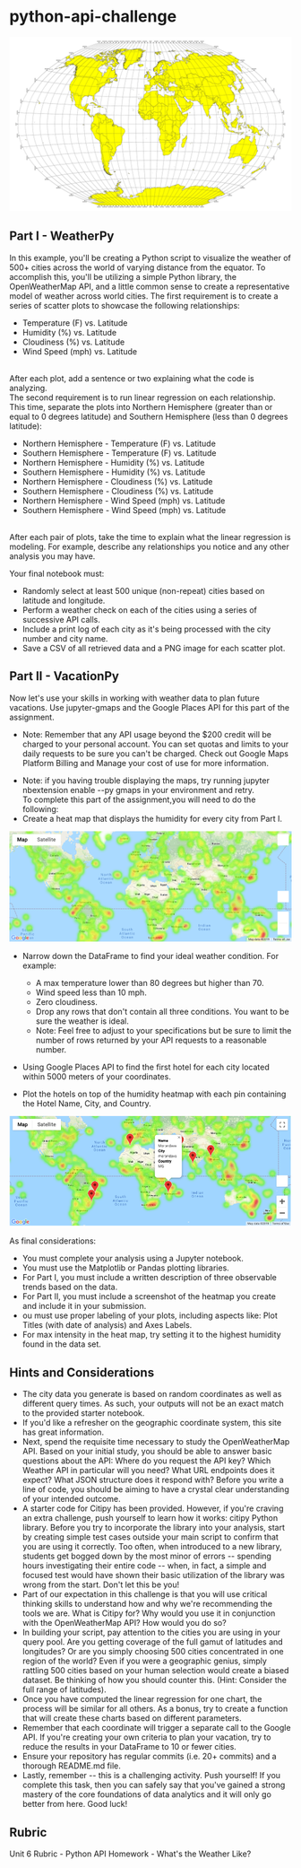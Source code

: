 # python-api-challenge
![Equator](Images/equatorsign.png)
## Part I - WeatherPy
In this example, you'll be creating a Python script to visualize the weather of 500+ cities across the world of varying distance from the equator. To accomplish this, you'll be utilizing a simple Python library, the OpenWeatherMap API, and a little common sense to create a representative model of weather across world cities.
The first requirement is to create a series of scatter plots to showcase the following relationships:<br>

* Temperature (F) vs. Latitude
* Humidity (%) vs. Latitude
* Cloudiness (%) vs. Latitude
* Wind Speed (mph) vs. Latitude
<br>
After each plot, add a sentence or two explaining what the code is analyzing.<br>
The second requirement is to run linear regression on each relationship. This time, separate the plots into Northern Hemisphere (greater than or equal to 0 degrees latitude) and Southern Hemisphere (less than 0 degrees latitude):<br>

* Northern Hemisphere - Temperature (F) vs. Latitude
* Southern Hemisphere - Temperature (F) vs. Latitude
* Northern Hemisphere - Humidity (%) vs. Latitude
* Southern Hemisphere - Humidity (%) vs. Latitude
* Northern Hemisphere - Cloudiness (%) vs. Latitude
* Southern Hemisphere - Cloudiness (%) vs. Latitude
* Northern Hemisphere - Wind Speed (mph) vs. Latitude
* Southern Hemisphere - Wind Speed (mph) vs. Latitude

<br>
After each pair of plots, take the time to explain what the linear regression is modeling. For example, describe any relationships you notice and any other analysis you may have.
<br>

Your final notebook must:<br>
* Randomly select at least 500 unique (non-repeat) cities based on latitude and longitude.
* Perform a weather check on each of the cities using a series of successive API calls.
* Include a print log of each city as it's being processed with the city number and city name.
* Save a CSV of all retrieved data and a PNG image for each scatter plot.

## Part II - VacationPy
Now let's use your skills in working with weather data to plan future vacations. Use jupyter-gmaps and the Google Places API for this part of the assignment.<p>
* Note: Remember that any API usage beyond the $200 credit will be charged to your personal account. You can set quotas and limits to your daily requests to be sure you can't be charged. Check out Google Maps Platform Billing and Manage your cost of use for more information.<p>
* Note: if you having trouble displaying the maps, try running jupyter nbextension enable --py gmaps in your environment and retry.<br>
To complete this part of the assignment,you will need to do the following:<br>
* Create a heat map that displays the humidity for every city from Part I. <br>

![heatmap](Images/heatmap.png)

* Narrow down the DataFrame to find your ideal weather condition. For example:
  * A max temperature lower than 80 degrees but higher than 70.
  * Wind speed less than 10 mph.
  * Zero cloudiness.
  * Drop any rows that don't contain all three conditions. You want to be sure the weather is ideal.
  * Note: Feel free to adjust to your specifications but be sure to limit the number of rows returned by your API requests to a reasonable number.<br>

* Using Google Places API to find the first hotel for each city located within 5000 meters of your coordinates.
* Plot the hotels on top of the humidity heatmap with each pin containing the Hotel Name, City, and Country.<br>

![hotel map](Images/hotel_map.png)

As final considerations:<br>
* You must complete your analysis using a Jupyter notebook.
* You must use the Matplotlib or Pandas plotting libraries.
* For Part I, you must include a written description of three observable trends based on the data.
* For Part II, you must include a screenshot of the heatmap you create and include it in your submission.
* ou must use proper labeling of your plots, including aspects like: Plot Titles (with date of analysis) and Axes Labels.
* For max intensity in the heat map, try setting it to the highest humidity found in the data set.

## Hints and Considerations
* The city data you generate is based on random coordinates as well as different query times. As such, your outputs will not be an exact match to the provided starter notebook.
* If you'd like a refresher on the geographic coordinate system, this site has great information.
* Next, spend the requisite time necessary to study the OpenWeatherMap API. Based on your initial study, you should be able to answer basic questions about the API: Where do you request the API key? Which Weather API in particular will you need? What URL endpoints does it expect? What JSON structure does it respond with? Before you write a line of code, you should be aiming to have a crystal clear understanding of your intended outcome.
* A starter code for Citipy has been provided. However, if you're craving an extra challenge, push yourself to learn how it works: citipy Python library. Before you try to incorporate the library into your analysis, start by creating simple test cases outside your main script to confirm that you are using it correctly. Too often, when introduced to a new library, students get bogged down by the most minor of errors -- spending hours investigating their entire code -- when, in fact, a simple and focused test would have shown their basic utilization of the library was wrong from the start. Don't let this be you!
* Part of our expectation in this challenge is that you will use critical thinking skills to understand how and why we're recommending the tools we are. What is Citipy for? Why would you use it in conjunction with the OpenWeatherMap API? How would you do so?
* In building your script, pay attention to the cities you are using in your query pool. Are you getting coverage of the full gamut of latitudes and longitudes? Or are you simply choosing 500 cities concentrated in one region of the world? Even if you were a geographic genius, simply rattling 500 cities based on your human selection would create a biased dataset. Be thinking of how you should counter this. (Hint: Consider the full range of latitudes).
* Once you have computed the linear regression for one chart, the process will be similar for all others. As a bonus, try to create a function that will create these charts based on different parameters.
* Remember that each coordinate will trigger a separate call to the Google API. If you're creating your own criteria to plan your vacation, try to reduce the results in your DataFrame to 10 or fewer cities.
* Ensure your repository has regular commits (i.e. 20+ commits) and a thorough README.md file.
* Lastly, remember -- this is a challenging activity. Push yourself! If you complete this task, then you can safely say that you've gained a strong mastery of the core foundations of data analytics and it will only go better from here. Good luck!
## Rubric
Unit 6 Rubric - Python API Homework - What's the Weather Like?
